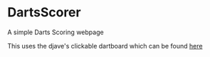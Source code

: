 # DartsScorer
A simple Darts Scoring webpage

This uses the djave's clickable dartboard which can be found [here](http://djave.co.uk/free-svg-dartboard/)